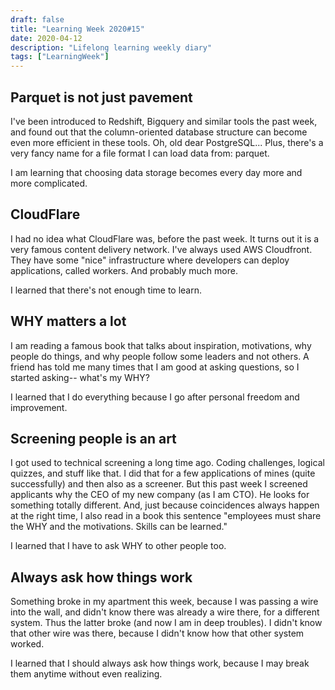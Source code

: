 ```yaml
---
draft: false
title: "Learning Week 2020#15"
date: 2020-04-12
description: "Lifelong learning weekly diary"
tags: ["LearningWeek"]
---
```



## Parquet is not just pavement

I've been introduced to Redshift, Bigquery and similar tools the past week, and found out that the column-oriented database structure can become even more efficient in these tools. Oh, old dear PostgreSQL...
Plus, there's a very fancy name for a file format I can load data from: parquet.

I am learning that choosing data storage becomes every day more and more complicated.


## CloudFlare

I had no idea what CloudFlare was, before the past week. It turns out it is a very famous content delivery network. I've always used AWS Cloudfront. They have some "nice" infrastructure where developers can deploy applications, called workers. And probably much more.

I learned that there's not enough time to learn.

## WHY matters a lot

I am reading a famous book that talks about inspiration, motivations, why people do things, and why people follow some leaders and not others. A friend has told me many times that I am good at asking questions, so I started asking-- what's my WHY?

I learned that I do everything because I go after personal freedom and improvement.

## Screening people is an art

I got used to technical screening a long time ago. Coding challenges, logical quizzes, and stuff like that. I did that for a few applications of mines (quite successfully) and then also as a screener. But this past week I screened applicants why the CEO of my new company (as I am CTO). He looks for something totally different. And, just because coincidences always happen at the right time, I also read in a book this sentence "employees must share the WHY and the motivations. Skills can be learned."

I learned that I have to ask WHY to other people too.

## Always ask how things work

Something broke in my apartment this week, because I was passing a wire into the wall, and didn't know there was already a wire there, for a different system. Thus the latter broke (and now I am in deep troubles). I didn't know that other wire was there, because I didn't know how that other system worked.

I learned that I should always ask how things work, because I may break them anytime without even realizing.


